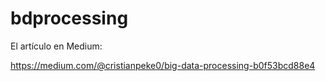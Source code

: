 # bdprocessing
El artículo en Medium:

https://medium.com/@cristianpeke0/big-data-processing-b0f53bcd88e4